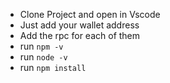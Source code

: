 - Clone Project and open in Vscode
- Just add your wallet address
- Add the rpc for each of them
- run `npm -v `
- run `node -v`
- run `npm install`
